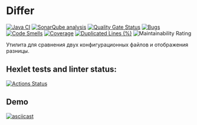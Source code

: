 # Differ

[![Java CI](https://github.com/Dron92-dev/java-project-71/actions/workflows/main.yml/badge.svg)](https://github.com/Dron92-dev/java-project-71/actions/workflows/main.yml)
[![SonarQube analysis](https://github.com/Dron92-dev/java-project-71/actions/workflows/sonarqube.yml/badge.svg)](https://github.com/Dron92-dev/java-project-71/actions/workflows/sonarqube.yml)
[![Quality Gate Status](https://sonarcloud.io/api/project_badges/measure?project=Dron92-dev_java-project-71&metric=alert_status)](https://sonarcloud.io/summary/new_code?id=Dron92-dev_java-project-71)
[![Bugs](https://sonarcloud.io/api/project_badges/measure?project=Dron92-dev_java-project-71&metric=bugs)](https://sonarcloud.io/summary/new_code?id=Dron92-dev_java-project-71)
[![Code Smells](https://sonarcloud.io/api/project_badges/measure?project=Dron92-dev_java-project-71&metric=code_smells)](https://sonarcloud.io/summary/new_code?id=Dron92-dev_java-project-71)
[![Coverage](https://sonarcloud.io/api/project_badges/measure?project=Dron92-dev_java-project-71&metric=coverage)](https://sonarcloud.io/summary/new_code?id=Dron92-dev_java-project-71)
[![Duplicated Lines (%)](https://sonarcloud.io/api/project_badges/measure?project=Dron92-dev_java-project-71&metric=duplicated_lines_density)](https://sonarcloud.io/summary/new_code?id=Dron92-dev_java-project-71)
![Maintainability Rating](https://sonarcloud.io/api/project_badges/measure?project=Dron92-dev_java-project-71&metric=sqale_rating)

Утилита для сравнения двух конфигурационных файлов и отображения разницы.

## Hexlet tests and linter status:
[![Actions Status](https://github.com/Dron92-dev/java-project-71/actions/workflows/hexlet-check.yml/badge.svg)](https://github.com/Dron92-dev/java-project-71/actions)

## Demo

[![asciicast](https://asciinema.org/a/mi0SJzPpUBZuYW2Yu1uFSUYIL.svg)](https://asciinema.org/a/mi0SJzPpUBZuYW2Yu1uFSUYIL)
